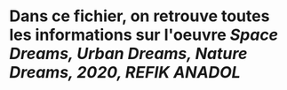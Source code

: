 # Dans ce fichier, on retrouve toutes les informations sur l'oeuvre *Space Dreams, Urban Dreams, Nature Dreams, 2020, REFIK ANADOL*
